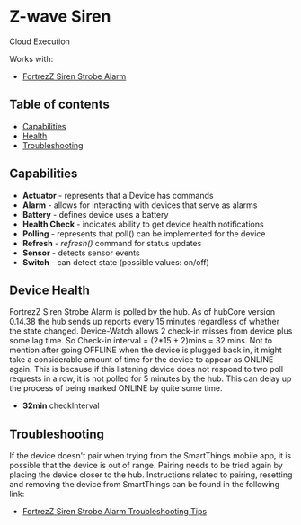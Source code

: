 # Z-wave Siren

Cloud Execution

Works with: 

* [FortrezZ Siren Strobe Alarm](https://www.smartthings.com/works-with-smartthings/other/fortrezz-water-valve)

## Table of contents

* [Capabilities](#capabilities)
* [Health](#device-health)
* [Troubleshooting](#troubleshooting)

## Capabilities

* **Actuator** - represents that a Device has commands
* **Alarm** - allows for interacting with devices that serve as alarms
* **Battery** - defines device uses a battery
* **Health Check** - indicates ability to get device health notifications
* **Polling** - represents that poll() can be implemented for the device
* **Refresh** - _refresh()_ command for status updates
* **Sensor** - detects sensor events
* **Switch** - can detect state (possible values: on/off)

## Device Health

FortrezZ Siren Strobe Alarm is polled by the hub.
As of hubCore version 0.14.38 the hub sends up reports every 15 minutes regardless of whether the state changed.
Device-Watch allows 2 check-in misses from device plus some lag time. So Check-in interval = (2*15 + 2)mins = 32 mins.
Not to mention after going OFFLINE when the device is plugged back in, it might take a considerable amount of time for
the device to appear as ONLINE again. This is because if this listening device does not respond to two poll requests in a row,
it is not polled for 5 minutes by the hub. This can delay up the process of being marked ONLINE by quite some time.

* __32min__ checkInterval

## Troubleshooting

If the device doesn't pair when trying from the SmartThings mobile app, it is possible that the device is out of range.
Pairing needs to be tried again by placing the device closer to the hub.
Instructions related to pairing, resetting and removing the device from SmartThings can be found in the following link:
* [FortrezZ Siren Strobe Alarm Troubleshooting Tips](https://support.smartthings.com/hc/en-us/articles/202294760-FortrezZ-Siren-Strobe-Alarm)
